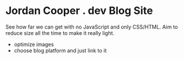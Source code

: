 # Jordan Cooper . dev Blog Site

See how far we can get with no JavaScript and only CSS/HTML. Aim to reduce size all the time to make it really light.

- optimize images 
- choose blog platform and just link to it 